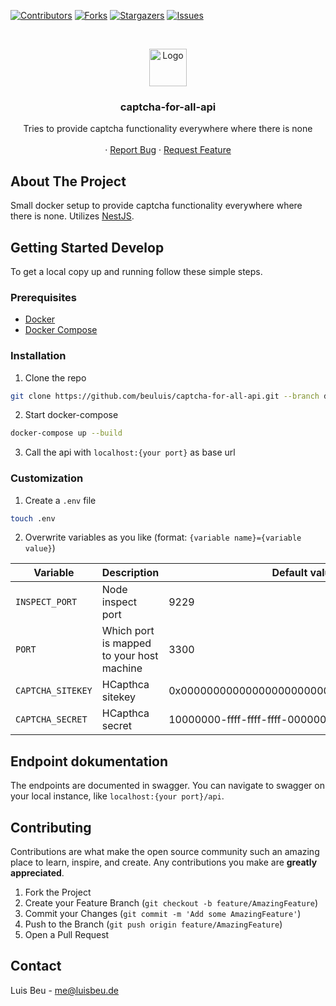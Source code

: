 [![Contributors][contributors-shield]][contributors-url]
[![Forks][forks-shield]][forks-url]
[![Stargazers][stars-shield]][stars-url]
[![Issues][issues-shield]][issues-url]

<!-- PROJECT LOGO -->
<br />
<p align="center">
  <img src="https://docs.hcaptcha.com/img/logo.svg" alt="Logo" height="60">

  <h3 align="center">captcha-for-all-api</h3>

  <p align="center">
    Tries to provide captcha functionality everywhere where there is none
    <br />
    <br />
    ·
    <a href="https://github.com/beuluis/captcha-for-all-api/issues">Report Bug</a>
    ·
    <a href="https://github.com/beuluis/captcha-for-all-api/issues">Request Feature</a>
  </p>
</p>

<!-- ABOUT THE PROJECT -->

## About The Project

Small docker setup to provide captcha functionality everywhere where there is none. Utilizes [NestJS](https://nestjs.com/).

<!-- GETTING STARTED -->

## Getting Started Develop

To get a local copy up and running follow these simple steps.

### Prerequisites

-   [Docker](https://docs.docker.com/get-docker/)
-   [Docker Compose](https://docs.docker.com/compose/install/)

### Installation

1. Clone the repo

```sh
git clone https://github.com/beuluis/captcha-for-all-api.git --branch develop
```

2. Start docker-compose

```sh
docker-compose up --build
```

3. Call the api with `localhost:{your port}` as base url

### Customization

1. Create a `.env` file

```sh
touch .env
```

2. Overwrite variables as you like (format: `{variable name}={variable value}`)

| Variable          | Description                               | Default value                              | Required |
| ----------------- | ----------------------------------------- | ------------------------------------------ | -------- |
| `INSPECT_PORT`    | Node inspect port                         | 9229                                       | false    |
| `PORT`            | Which port is mapped to your host machine | 3300                                       | false    |
| `CAPTCHA_SITEKEY` | HCapthca sitekey                          | 0x0000000000000000000000000000000000000000 | false    |
| `CAPTCHA_SECRET`  | HCapthca secret                           | 10000000-ffff-ffff-ffff-000000000001       | false    |

## Endpoint dokumentation

The endpoints are documented in swagger. You can navigate to swagger on your local instance, like `localhost:{your port}/api`.

<!-- CONTRIBUTING -->

## Contributing

Contributions are what make the open source community such an amazing place to learn, inspire, and create. Any contributions you make are **greatly appreciated**.

1. Fork the Project
2. Create your Feature Branch (`git checkout -b feature/AmazingFeature`)
3. Commit your Changes (`git commit -m 'Add some AmazingFeature'`)
4. Push to the Branch (`git push origin feature/AmazingFeature`)
5. Open a Pull Request

<!-- CONTACT -->

## Contact

Luis Beu - me@luisbeu.de

<!-- MARKDOWN LINKS & IMAGES -->
<!-- https://www.markdownguide.org/basic-syntax/#reference-style-links -->

[contributors-shield]: https://img.shields.io/github/contributors/beuluis/captcha-for-all-api.svg?style=flat-square
[contributors-url]: https://github.com/beuluis/captcha-for-all-api/graphs/contributors
[forks-shield]: https://img.shields.io/github/forks/beuluis/captcha-for-all-api.svg?style=flat-square
[forks-url]: https://github.com/beuluis/captcha-for-all-api/network/members
[stars-shield]: https://img.shields.io/github/stars/beuluis/captcha-for-all-api.svg?style=flat-square
[stars-url]: https://github.com/beuluis/captcha-for-all-api/stargazers
[issues-shield]: https://img.shields.io/github/issues/beuluis/captcha-for-all-api.svg?style=flat-square
[issues-url]: https://github.com/beuluis/captcha-for-all-api/issues
[license-shield]: https://img.shields.io/github/license/beuluis/captcha-for-all-api.svg?style=flat-square
